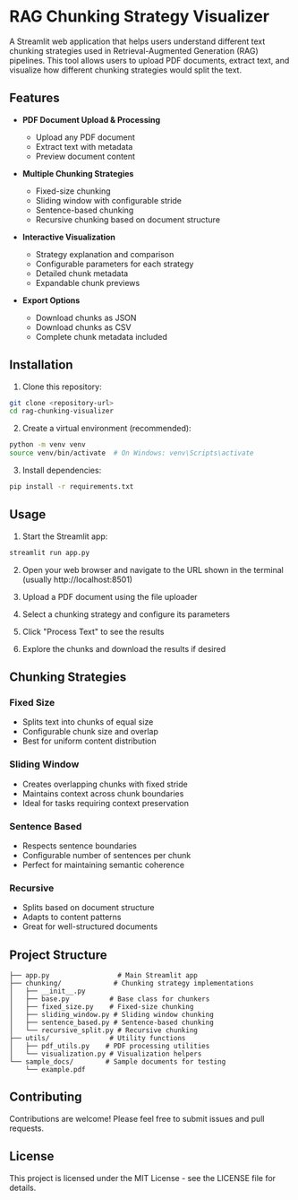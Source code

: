 # RAG Chunking Strategy Visualizer

A Streamlit web application that helps users understand different text chunking strategies used in Retrieval-Augmented Generation (RAG) pipelines. This tool allows users to upload PDF documents, extract text, and visualize how different chunking strategies would split the text.

## Features

- **PDF Document Upload & Processing**
  - Upload any PDF document
  - Extract text with metadata
  - Preview document content

- **Multiple Chunking Strategies**
  - Fixed-size chunking
  - Sliding window with configurable stride
  - Sentence-based chunking
  - Recursive chunking based on document structure

- **Interactive Visualization**
  - Strategy explanation and comparison
  - Configurable parameters for each strategy
  - Detailed chunk metadata
  - Expandable chunk previews

- **Export Options**
  - Download chunks as JSON
  - Download chunks as CSV
  - Complete chunk metadata included

## Installation

1. Clone this repository:
```bash
git clone <repository-url>
cd rag-chunking-visualizer
```

2. Create a virtual environment (recommended):
```bash
python -m venv venv
source venv/bin/activate  # On Windows: venv\Scripts\activate
```

3. Install dependencies:
```bash
pip install -r requirements.txt
```

## Usage

1. Start the Streamlit app:
```bash
streamlit run app.py
```

2. Open your web browser and navigate to the URL shown in the terminal (usually http://localhost:8501)

3. Upload a PDF document using the file uploader

4. Select a chunking strategy and configure its parameters

5. Click "Process Text" to see the results

6. Explore the chunks and download the results if desired

## Chunking Strategies

### Fixed Size
- Splits text into chunks of equal size
- Configurable chunk size and overlap
- Best for uniform content distribution

### Sliding Window
- Creates overlapping chunks with fixed stride
- Maintains context across chunk boundaries
- Ideal for tasks requiring context preservation

### Sentence Based
- Respects sentence boundaries
- Configurable number of sentences per chunk
- Perfect for maintaining semantic coherence

### Recursive
- Splits based on document structure
- Adapts to content patterns
- Great for well-structured documents

## Project Structure

```
├── app.py                 # Main Streamlit app
├── chunking/             # Chunking strategy implementations
│   ├── __init__.py
│   ├── base.py          # Base class for chunkers
│   ├── fixed_size.py    # Fixed-size chunking
│   ├── sliding_window.py # Sliding window chunking
│   ├── sentence_based.py # Sentence-based chunking
│   └── recursive_split.py # Recursive chunking
├── utils/               # Utility functions
│   ├── pdf_utils.py    # PDF processing utilities
│   └── visualization.py # Visualization helpers
└── sample_docs/        # Sample documents for testing
    └── example.pdf
```

## Contributing

Contributions are welcome! Please feel free to submit issues and pull requests.

## License

This project is licensed under the MIT License - see the LICENSE file for details. 